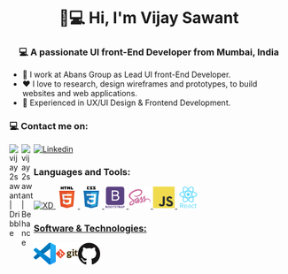 <h1 align="center">🧑💻 Hi, I'm Vijay Sawant</h1>
<h3 align="center">💻 A passionate UI front-End Developer from Mumbai, India</h3>

- 🔭 I work at Abans Group as Lead UI front-End Developer.
- :heart: I love to research, design wireframes and prototypes, to build websites and web applications.
- :gem: Experienced in UX/UI Design & Frontend Development.

### :computer: Contact me on: 
[![Linkedin](https://img.shields.io/badge/-LinkedIn-blue?style=flat&logo=Linkedin&logoColor=white)](https://www.linkedin.com/in/vijay2sawant/) 
<a href="https://dribbble.com/vijay2sawant" target="_blank"><img align="left" alt="vijay2sawant | Dribble" width="22px" src="https://cdn.jsdelivr.net/npm/simple-icons@3.0.1/icons/dribbble.svg"/></a>
<a href="https://www.behance.net/vijay2sawant" target="_blank"><img align="left" alt="vijay2sawant | Behance" width="22px" src="https://cdn.worldvectorlogo.com/logos/behance-1.svg"/></a>

### Languages and Tools:
<p align="left"> 
 <a href="https://www.adobe.com/in/products/xd.html" target="_blank"> <img src="https://upload.wikimedia.org/wikipedia/commons/c/c2/Adobe_XD_CC_icon.svg" alt="XD" width="40" height="40"/> </a> 
 <a href="https://www.w3.org/html/" target="_blank"> <img src="https://raw.githubusercontent.com/devicons/devicon/master/icons/html5/html5-original-wordmark.svg" alt="html5" width="40" height="40"/> </a>
 <a href="https://www.w3schools.com/css/" target="_blank"> <img src="https://raw.githubusercontent.com/devicons/devicon/master/icons/css3/css3-original-wordmark.svg" alt="css3" width="40" height="40"/> </a> 
 <a href="https://getbootstrap.com" target="_blank"> <img src="https://raw.githubusercontent.com/devicons/devicon/master/icons/bootstrap/bootstrap-plain-wordmark.svg" alt="bootstrap" width="40" height="40"/> </a> 
 <a href="https://sass-lang.com" target="_blank"> <img src="https://raw.githubusercontent.com/devicons/devicon/master/icons/sass/sass-original.svg" alt="sass" width="40" height="40"/> </a>
 <a href="https://developer.mozilla.org/en-US/docs/Web/JavaScript" target="_blank"> <img src="https://raw.githubusercontent.com/devicons/devicon/master/icons/javascript/javascript-original.svg" alt="javascript" width="40" height="40"/> </a>   
 <a href="https://reactjs.org/" target="_blank"> <img src="https://raw.githubusercontent.com/devicons/devicon/master/icons/react/react-original-wordmark.svg" alt="react" width="40" height="40"/> </a> <a href="https://redux.js.org" target="_blank">
</p> 

### Software & Technologies:
<img align="left" alt="Visual Studio Code" width="40px" src="https://raw.githubusercontent.com/github/explore/80688e429a7d4ef2fca1e82350fe8e3517d3494d/topics/visual-studio-code/visual-studio-code.png" />
<img align="left" alt="Git" width="40px" src="https://raw.githubusercontent.com/github/explore/80688e429a7d4ef2fca1e82350fe8e3517d3494d/topics/git/git.png" />
<img align="left" alt="GitHub" width="40px" src="https://raw.githubusercontent.com/github/explore/78df643247d429f6cc873026c0622819ad797942/topics/github/github.png" />
